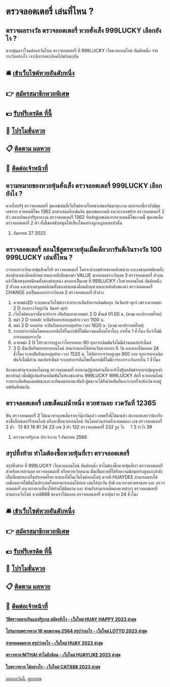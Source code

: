 # ตรวจลอตเตอรี่ เล่นที่ไหน ?
## ตรวจผลรางวัล ตรวจลอตเตอรี่ หวยฮั่งเส็ง 999LUCKY เลือกยังไง ?
หวยหุ้นดาวโจนส์ออกวันไหน ตรวจลอตเตอรี่ ที่ 999LUCKY เว็บหวยออนไลน์ อันดับหนึ่ง จ่ายรางวัลอย่างไร เจาะลึกรายละเอียดไปพร้อมๆกัน

## 🛎 [เข้าเว็บไซต์หวยอันดับหนึ่ง](https://bit.ly/3BG5bNw)
## 👉 [สมัครสมาชิกหวยพิเศษ](https://bit.ly/3BG5bNw)
## 💵 [รับฟรีเครดิต ที่นี้](https://bit.ly/3C3mvgS)
## 👑 [โปรโมชั่นหวย](https://bit.ly/3C3mvgS)
## 📋 [ติดตาม ผลหวย](https://bit.ly/3C3mvgS)
## 📱 [ติดต่อเจ้าหน้าที่](https://bit.ly/3C3mvgS)

## ความหมายของหวยหุ้นฮั่งเส็ง ตรวจลอตเตอรี่ 999LUCKY เลือกยังไง ?
หวยไทยรัฐ ตรวจลอตเตอรี่ ชุดเลขเด่นที่เว็บไซต์หวยไทยนำเสนอกันมาทุกงวด นอกจากนี้เรายังมีชุดเลขจาก หวยคนมีโชค 1362 มานำเสนออีกเช่นกัน ชุดเลขผลงานดี แนวทางเลขท้าย ตรวจลอตเตอรี่ 2 ตัว สลากกินแบ่งรัฐบาลงวด ตรวจลอตเตอรี่ 1362 จับเข้าคู่เลขเด่นจากหวยคนมีโชคงวดนี้ ชุดเลขเด็ด ตรวจลอตเตอรี่ 2 ตัว ทั้งนี้ขอสนับสนุนให้เสี่ยงโชคอย่างถูกกฎหมายเท่านั้น
1. กันยายน 27 2022

## ตรวจลอตเตอรี่ สอนใช้สูตรหวยหุ้นเม็ดเดียวการันตีเงินรางวัล 100 999LUCKY เล่นที่ไหน ?
การออกรางวัลหวยหุ้นสิงคโปร์ ตรวจลอตเตอรี่ โดยจะนำเลขท้ายของหลักหน่วย และเลขจุดทศนิยมทั้งสองตำแหน่งคือหลักหน่วยและหลักสิบของค่า VALUE มาออกผลรางวัลเลข 3 ตรวจลอตเตอรี่ ตัวบน แล้วใช้เลขจุดทศนิยมทั้งสองตำแหน่ง มาออกเป็นเลข ที่ 999LUCKY เว็บหวยออนไลน์ อันดับหนึ่ง 2 ตัวบน และนำเลขจุดทศนิยมทั้งสองตำแหน่งคือหลักหน่วยและหลักสิบของค่า ตรวจลอตเตอรี่ CHANGE มาเป็นผลออกรางวัลเลข 2 ตรวจลอตเตอรี่ ตัวล่าง
1. หวยพม่า2D ระบบของเว็บไซต์เราจะทำการเปิดรับการเดิมพันทุก วันจันทร์-ศุกร์ เพราะหวยพม่า 2 D ออกรางวัลทุกวัน จันทร์-ศุกร์
2. เว็บไซต์ของเรานั้นจะทำการ เปิดรับแทงหวยพม่า 2 D ตั้งแต่ 01.00 น. (ตามเวลาประเทศไทย)
3. พม่า 2 D รอบเช้า จะปิดรับแทงรอบสุดท้าย เวลา 1100 น.
4. พม่า 2 D รอบบ่าย จะปิดรับแทงรอบสุดท้าย เวลา 1620 น. (ตามเวลาประเทศไทย)
5. ระบบทำการคืนโพยและเครดิตให้ในกรณีที่ไม่มีความเคลื่อนไหวใดๆ ภายใน 1 ชั่วโมง ถือว่าไม่มีการออกผลรางวัล
6. หวยพม่า 2 D ให้ราคาจ่ายสูงกว่าใครบาทละ 90 ทุกการเดิมพันจึงไม่มีส่วนลดเปอร์เซ็นต์
7. 3 D นั้นเปิดรับแทงทางออนไลน์ สามารถแทงได้ก่อนวันหวยออก 5 วัน และแทงได้ตลอด 24 ชั่วโมง ระบบปิดรับแทงสุดท้าย เวลา 1520 น. ให้อัตราการจ่ายสูงสุด 900 บาท ทุกการแทงเดิมพันจึงไม่มีส่วน ลดเปอร์เซ็นต์ ระบบทำการคืนโพยในกรณีที่ไม่มีการออกรางวัลภายใน 1 ชั่วโมง

ห้องของท่านจะแสดงในเมนู ตรวจลอตเตอรี่ ทายเกม(ผู้เล่นท่านอื่นจะยังไม่รู้ผลลัพธ์จากการสุ่มลูกเต๋าของท่าน) เมื่อมีผู้เล่นเข้ามาเดิมพันในห้องของท่าน 999LUCKY 999LUCKY ลัคกี้ หวยออนไลน์ ระบบจะตัดสินผลแพ้ชนะและจะอัพเดตสถานะทันที ผู้ชนะจะได้รับเงินทันทีและระบบก็จะหักเงินจากผู้แพ้ทันทีเช่นกัน

## ตรวจลอตเตอรี่ เลขเด็ดแม่น้ำหนึ่ง หวยฮานอย งวดวันที่ 12365
ฟัน ตรวจลอตเตอรี่ 3
ได้แนวทางเลขเด็ดจากเจ๊นุ๊กกันแล้ว เลขครั้งนี้ได้มาแล้ว ต้องบอกเลยว่าต้องรีบหาซื้อล็อตเตอร์รี่ออนไลน์ หรือหาซื้อหวยออนไลน์ กันโดยด่วนก่อนที่จะหมดแผง
เลข ตรวจลอตเตอรี่ 2 ตัว   13 83 19 81 34 23
เลข 3 ตัว 132 ตรวจลอตเตอรี่ 232
รูด วิ่ง     1 3
ระวัง 39
1. ตรวจหวยรัฐบาล ประจำงวด 1 กันยายน 2566

## สรุปทิ้งท้าย ทำไมต้องซื้อหวยหุ้นที่เรา ตรวจลอตเตอรี่
สรุปทิ้งท้าย ที่ 999LUCKY เว็บหวยออนไลน์ อันดับหนึ่ง ทำไมต้องซื้อหวยหุ้นที่เรา ตรวจลอตเตอรี่ สำหรับหวยฮานอย ตรวจลอตเตอรี่ หรือหวยเวียดนาม นั้นเป็นหวยที่ได้รับความนิยมอย่างสูงและกำลังเป็นที่แพร่หลายในประเทศไทย หาแทงได้ในเว็บไซต์ออนไลน์ หวยดี HUAYDEE
สามารถแทงได้เหมือนหวยใต้ดินในประเทศไทยสามารถเล่นได้บ่อย เล่นได้ทุกวัน ยังมี แนวทางหวยฮานอย และ ตรวจลอตเตอรี่ แนวทางหวยอื่นๆให้ท่านได้ติดตาม และ ท่านยังสามารถเช็คผลหวยต่างๆ ตรวจลอตเตอรี่ ผ่านทางเว็บไซต์ หวยดี888 ของเราได้ตลอด ตรวจลอตเตอรี่ หวยลุ้นรวย 24 ชั่วโมง

## 🛎 [เข้าเว็บไซต์หวยอันดับหนึ่ง](https://bit.ly/3BG5bNw)
## 👉 [สมัครสมาชิกหวยพิเศษ](https://bit.ly/3BG5bNw)
## 💵 [รับฟรีเครดิต ที่นี้](https://bit.ly/3C3mvgS)
## 👑 [โปรโมชั่นหวย](https://bit.ly/3C3mvgS)
## 📋 [ติดตาม ผลหวย](https://bit.ly/3C3mvgS)
## 📱 [ติดต่อเจ้าหน้าที่](https://bit.ly/3C3mvgS)

#### [วิธีตรวจสลากกินแบ่งรัฐบาล สมัครยังไง - เว็บใหม่ HUAY HAPPY 2023 ล่าสุด](https://atom.io/themes/วิธีตรวจสลากกินแบ่งรัฐบาล%20สมัครยังไง%20-%20เว็บใหม่%20huay%20happy%202023%20ล่าสุด)
#### [โปรแกรมตรวจหวย 16 พฤษภาคม 2564 สรุปว่าอะไร - เว็บใหม่ LOTTO 2023 ล่าสุด](https://atom.io/themes/โปรแกรมตรวจหวย%2016%20พฤษภาคม%202564%20สรุปว่าอะไร%20-%20เว็บใหม่%20lotto%202023%20ล่าสุด)
#### [ถ่ายทอดสดหวย สรุปว่าอะไร - เว็บใหม่ HUAY 2023 ล่าสุด](https://atom.io/themes/ถ่ายทอดสดหวย%20สรุปว่าอะไร%20-%20เว็บใหม่%20huay%202023%20ล่าสุด)
#### [ตรวจหวย MTHAI ทำไมถึงนิยม - เว็บใหม่ HUAYLIKE 2023 ล่าสุด](https://atom.io/themes/ตรวจหวย%20mthai%20ทำไมถึงนิยม%20-%20เว็บใหม่%20huaylike%202023%20ล่าสุด)
#### [ใบตรวจหวย ได้อย่างไร - เว็บใหม่ CAT888 2023 ล่าสุด](https://atom.io/themes/ใบตรวจหวย%20ได้อย่างไร%20-%20เว็บใหม่%20cat888%202023%20ล่าสุด)

[ผลบอลวันนี้](https://siamsport.tv "ผลบอลวันนี้"), [ดูบอลสด](https://siamsport.tv/ดูบอลสด "ดูบอลสด")
